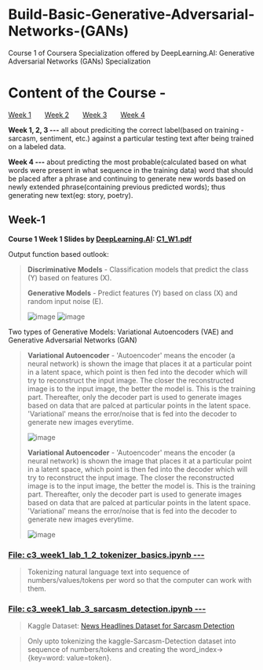 # Build-Basic-Generative-Adversarial-Networks-(GANs)
Course 1 of Coursera Specialization offered by DeepLearning.AI: Generative Adversarial Networks (GANs) Specialization

# Content of the Course -

<a href="#week-1">Week 1</a> &nbsp;&nbsp;&nbsp;&nbsp;&nbsp; <a href="#week-2">Week 2</a> &nbsp;&nbsp;&nbsp;&nbsp;&nbsp; <a href="#week-3">Week 3</a> &nbsp;&nbsp;&nbsp;&nbsp;&nbsp; <a href="#week-4">Week 4</a>
<p><b>Week 1, 2, 3 ---</b> all about prediciting the correct label(based on training - sarcasm, sentiment, etc.) against a particular testing text after being trained on a labeled data.</p>
<p><b>Week 4 ---</b> about predicting the most probable(calculated based on what words were present in what sequence in the training data) word that should be placed after a phrase and continuing to generate new words based on newly extended phrase(containing previous predicted words); thus generating new text(eg: story, poetry).</p>

## Week-1

**Course 1 Week 1 Slides by <a href="https://community.deeplearning.ai/t/gans-course-1-lecture-notes/52326">DeepLearning.AI</a>: 
[C1_W1.pdf](https://github.com/souvikmajumder26/Generative-Adversarial-Networks-GANs-Specialization/files/8923384/C1_W1.pdf)**

Output function based outlook:

> **Discriminative Models** - Classification models that predict the class (Y) based on features (X).
> 
> **Generative Models** - Predict features (Y) based on class (X) and random input noise (E).
> 
> ![image](https://user-images.githubusercontent.com/86871718/173869967-34894139-d0f3-4cdb-a929-c0b358e31d09.png)
> ![image](https://user-images.githubusercontent.com/86871718/173870105-d764dc6d-1d6f-4ead-be01-1ec2837e8c5e.png)

Two types of Generative Models: Variational Autoencoders (VAE) and Generative Adversarial Networks (GAN)

> **Variational Autoencoder** - 'Autoencoder' means the encoder (a neural network) is shown the image that places it at a particular point in a latent space, which point is then fed into the decoder which will try to reconstruct the input image. The closer the reconstructed image is to the input image, the better the model is.
This is the training part. Thereafter, only the decoder part is used to generate images based on data that are palced at particular points in the latent space.
'Variational' means the error/noise that is fed into the decoder to generate new images everytime.
> 
> ![image](https://user-images.githubusercontent.com/86871718/173877215-708af601-7daf-4256-a6f0-91bfd8485f5a.png)
>
> **Variational Autoencoder** - 'Autoencoder' means the encoder (a neural network) is shown the image that places it at a particular point in a latent space, which point is then fed into the decoder which will try to reconstruct the input image. The closer the reconstructed image is to the input image, the better the model is.
This is the training part. Thereafter, only the decoder part is used to generate images based on data that are palced at particular points in the latent space.
'Variational' means the error/noise that is fed into the decoder to generate new images everytime.
>
> ![image](https://user-images.githubusercontent.com/86871718/173877215-708af601-7daf-4256-a6f0-91bfd8485f5a.png)


### <a href="https://github.com/souvikmajumder26/DeepLearning-AI-TensorFlow-Developer-Professional-Certificate/blob/main/Course-3-Natural-Language-Processing-in-TensorFlow/c3_week1_lab_1_2_tokenizer_basics.ipynb">File: c3_week1_lab_1_2_tokenizer_basics.ipynb ---</a>
> Tokenizing natural language text into sequence of numbers/values/tokens per word so that the computer can work with them.

### <a href="https://github.com/souvikmajumder26/DeepLearning-AI-TensorFlow-Developer-Professional-Certificate/blob/main/Course-3-Natural-Language-Processing-in-TensorFlow/c3_week1_lab_3_sarcasm_detection.ipynb">File: c3_week1_lab_3_sarcasm_detection.ipynb ---</a>
> Kaggle Dataset: <a href="https://www.kaggle.com/rmisra/news-headlines-dataset-for-sarcasm-detection">News Headlines Dataset for Sarcasm Detection</a>

> Only upto tokenizing the kaggle-Sarcasm-Detection dataset into sequence of numbers/tokens and creating the word_index->{key=word: value=token}.
